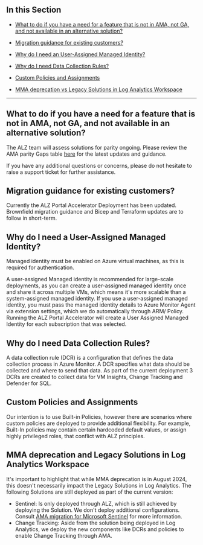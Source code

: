 ## In this Section

- [What to do if you have a need for a feature that is not in AMA, not GA, and not available in an alternative solution?](#What-to-do-if-you-have-a-need-for-a-feature-that-is-not-in-AMA,-not-GA,-and-not-available-in-an-alternative-solution?)
- [Migration guidance for existing customers?](#Migration-guidance-for-existing-customers?)

- [Why do I need an User-Assigned Managed Identity?](#Why-do-I-need-a-User-Assigned-Managed-Identity?)
- [Why do I need Data Collection Rules?](#Why-do-I-need-Data-Collection-Rules?)
- [Custom Policies and Assignments](#Custom-Policies-and-Assignments)
- [MMA deprecation vs Legacy Solutions in Log Analytics Workspace](#MMA-deprecation-and-Legacy-Solutions-in-Log-Analytics-Workspace)

---

## What to do if you have a need for a feature that is not in AMA, not GA, and not available in an alternative solution?

The ALZ team will assess solutions for parity ongoing. Please review the AMA parity Gaps table [here](./ALZ-AMA-Update#table-ama-parity-status) for the latest updates and guidance.

If you have any additional questions or concerns, please do not hesitate to raise a support ticket for further assistance.

## Migration guidance for existing customers?

Currently the ALZ Portal Accelerator Deployment has been updated. Brownfield migration guidance and Bicep and Terraform updates are to follow in short-term.

## Why do I need a User-Assigned Managed Identity?

Managed identity must be enabled on Azure virtual machines, as this is required for authentication.

A user-assigned Managed identity is recommended for large-scale deployments, as you can create a user-assigned managed identity once and share it across multiple VMs, which means it's more scalable than a system-assigned managed identity. If you use a user-assigned managed identity, you must pass the managed identity details to Azure Monitor Agent via extension settings, which we do automatically through ARM/ Policy. Running the ALZ Portal Accelerator will create a User Assigned Managed Identity for each subscription that was selected.

## Why do I need Data Collection Rules?

A data collection rule (DCR) is a configuration that defines the data collection process in Azure Monitor. A DCR specifies what data should be collected and where to send that data. As part of the current deployment 3 DCRs are created to collect data for VM Insights, Change Tracking and Defender for SQL.

## Custom Policies and Assignments

Our intention is to use Built-in Policies, however there are scenarios where custom policies are deployed to provide additional flexibility. For example, Built-In policies may contain certain hardcoded default values, or assign highly privileged roles, that conflict with ALZ principles.

## MMA deprecation and Legacy Solutions in Log Analytics Workspace

It's important to highlight that while MMA deprecation is in August 2024, this doesn't necessarily impact the Legacy Solutions in Log Analytics. The following Solutions are still deployed as part of the current version:

- Sentinel: Is only deployed through ALZ, which is still achieved by deploying the Solution. We don't deploy additional configurations. Consult [AMA migration for Microsoft Sentinel](https://learn.microsoft.com/en-us/azure/sentinel/ama-migrate) for more information.
- Change Tracking: Aside from the solution being deployed in Log Analytics, we deploy the new components like DCRs and policies to enable Change Tracking through AMA.

